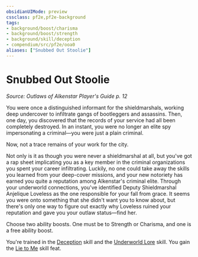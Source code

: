 ```yaml
---
obsidianUIMode: preview
cssclass: pf2e,pf2e-background
tags:
- background/boost/charisma
- background/boost/strength
- background/skill/deception
- compendium/src/pf2e/ooa0
aliases: ["Snubbed Out Stoolie"]
---
```

# Snubbed Out Stoolie
*Source: Outlaws of Alkenstar Player's Guide p. 12*  

You were once a distinguished informant for the shieldmarshals, working deep undercover to infiltrate gangs of bootleggers and assassins. Then, one day, you discovered that the records of your service had all been completely destroyed. In an instant, you were no longer an elite spy impersonating a criminal—you were just a plain criminal.

Now, not a trace remains of your work for the city.

Not only is it as though you were never a shieldmarshal at all, but you've got a rap sheet implicating you as a key member in the criminal organizations you spent your career infiltrating. Luckily, no one could take away the skills you learned from your deep-cover missions, and your new notoriety has earned you quite a reputation among Alkenstar's criminal elite. Through your underworld connections, you've identified Deputy Shieldmarshal Anjelique Loveless as the one responsible for your fall from grace. It seems you were onto something that she didn't want you to know about, but there's only one way to figure out exactly why Loveless ruined your reputation and gave you your outlaw status—find her.

Choose two ability boosts. One must be to Strength or Charisma, and one is a free ability boost.

You're trained in the [Deception](../../skills.md#Deception) skill and the [Underworld Lore](../../skills.md#Lore) skill. You gain the [Lie to Me](../../feats/lie-to-me.md) skill feat.